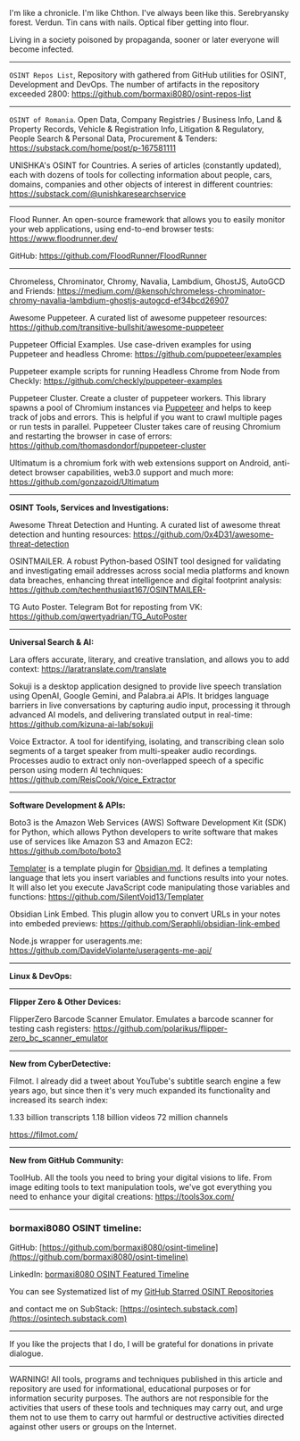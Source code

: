 
I'm like a chronicle. I'm like Chthon. I've always been like this. Serebryansky forest. Verdun. Tin cans with nails. Optical fiber getting into flour.


Living in a society poisoned by propaganda, sooner or later everyone will become infected.

----

```OSINT Repos List```, Repository with gathered from GitHub utilities for OSINT, Development and DevOps. The number of artifacts in the repository exceeded 2800: https://github.com/bormaxi8080/osint-repos-list

----

```OSINT of Romania```. Open Data, Company Registries / Business Info, Land & Property Records, Vehicle & Registration Info, Litigation & Regulatory, People Search & Personal Data, Procurement & Tenders: https://substack.com/home/post/p-167581111

UNISHKA's OSINT for Countries. A series of articles (constantly updated), each with dozens of tools for collecting information about people, cars, domains, companies and other objects of interest in different countries: https://substack.com/@unishkaresearchservice

----

Flood Runner. An open-source framework that allows you to easily monitor your web applications, using end-to-end browser tests: https://www.floodrunner.dev/

GitHub: https://github.com/FloodRunner/FloodRunner

----

Chromeless, Chrominator, Chromy, Navalia, Lambdium, GhostJS, AutoGCD and Friends: https://medium.com/@kensoh/chromeless-chrominator-chromy-navalia-lambdium-ghostjs-autogcd-ef34bcd26907

Awesome Puppeteer. A curated list of awesome puppeteer resources: https://github.com/transitive-bullshit/awesome-puppeteer

Puppeteer Official Examples. Use case-driven examples for using Puppeteer and headless Chrome: https://github.com/puppeteer/examples

Puppeteer example scripts for running Headless Chrome from Node from Checkly: https://github.com/checkly/puppeteer-examples

Puppeteer Cluster. Create a cluster of puppeteer workers. This library spawns a pool of Chromium instances via [Puppeteer](https://github.com/GoogleChrome/puppeteer "Puppeteer") and helps to keep track of jobs and errors. This is helpful if you want to crawl multiple pages or run tests in parallel. Puppeteer Cluster takes care of reusing Chromium and restarting the browser in case of errors: https://github.com/thomasdondorf/puppeteer-cluster

Ultimatum is a chromium fork with web extensions support on Android, anti-detect browser capabilities, web3.0 support and much more: https://github.com/gonzazoid/Ultimatum

----

**OSINT Tools, Services and Investigations:**

Awesome Threat Detection and Hunting. A curated list of awesome threat detection and hunting resources: https://github.com/0x4D31/awesome-threat-detection

OSINTMAILER. A robust Python-based OSINT tool designed for validating and investigating email addresses across social media platforms and known data breaches, enhancing threat intelligence and digital footprint analysis: https://github.com/techenthusiast167/OSINTMAILER-

TG Auto Poster. Telegram Bot for reposting from VK: https://github.com/qwertyadrian/TG_AutoPoster

----

**Universal Search & AI:**

Lara offers accurate, literary, and creative translation, and allows you to add context: https://laratranslate.com/translate

Sokuji is a desktop application designed to provide live speech translation using OpenAI, Google Gemini, and Palabra.ai APIs. It bridges language barriers in live conversations by capturing audio input, processing it through advanced AI models, and delivering translated output in real-time: https://github.com/kizuna-ai-lab/sokuji

Voice Extractor. A tool for identifying, isolating, and transcribing clean solo segments of a target speaker from multi-speaker audio recordings. Processes audio to extract only non-overlapped speech of a specific person using modern AI techniques: https://github.com/ReisCook/Voice_Extractor

----

**Software Development & APIs:**

Boto3 is the Amazon Web Services (AWS) Software Development Kit (SDK) for Python, which allows Python developers to write software that makes use of services like Amazon S3 and Amazon EC2: https://github.com/boto/boto3

[Templater](https://github.com/SilentVoid13/Templater) is a template plugin for [Obsidian.md](https://obsidian.md/). It defines a templating language that lets you insert variables and functions results into your notes. It will also let you execute JavaScript code manipulating those variables and functions: https://github.com/SilentVoid13/Templater

Obsidian Link Embed. This plugin allow you to convert URLs in your notes into embeded previews: https://github.com/Seraphli/obsidian-link-embed

Node.js wrapper for useragents.me: https://github.com/DavideViolante/useragents-me-api/

----

**Linux & DevOps:**



----

**Flipper Zero & Other Devices:**

FlipperZero Barcode Scanner Emulator. Emulates a barcode scanner for testing cash registers: https://github.com/polarikus/flipper-zero_bc_scanner_emulator

----

**New from CyberDetective:**

Filmot. I already did a tweet about YouTube's subtitle search engine a few years ago, but since then it's very much expanded its functionality and increased its search index:

1.33 billion transcripts
1.18 billion videos
72 million channels

https://filmot.com/

----

**New from GitHub Community:**

ToolHub. All the tools you need to bring your digital visions to life. From image editing tools to text manipulation tools, we've got everything you need to enhance your digital creations: https://tools3ox.com/

----
### bormaxi8080 OSINT timeline:

GitHub: [https://github.com/bormaxi8080/osint-timeline](https://github.com/bormaxi8080/osint-timeline)

LinkedIn: [bormaxi8080 OSINT Featured Timeline](https://www.linkedin.com/in/osintech/details/featured/)

You can see Systematized list of my [GitHub Starred OSINT Repositories](https://github.com/bormaxi8080/osint-repos-list)

and contact me on SubStack: [https://osintech.substack.com](https://osintech.substack.com)

----

If you like the projects that I do, I will be grateful for donations in private dialogue.

----

WARNING! All tools, programs and techniques published in this article and repository are used for informational, educational purposes or for information security purposes. The authors are not responsible for the activities that users of these tools and techniques may carry out, and urge them not to use them to carry out harmful or destructive activities directed against other users or groups on the Internet.
